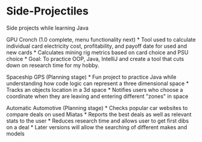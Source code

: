 # Side-Projectiles
Side projects while learning Java

GPU Cronch (1.0 complete, menu functionality next)
    * Tool used to calculate individual card electricity cost, profitability, and payoff date for used and new cards
    * Calculates mining rig metrics based on card choice and PSU choice
    * Goal: To practice OOP, Java, IntelliJ and create a tool that cuts down on research time for my hobby.
    
Spaceship GPS (Planning stage)
    * Fun project to practice Java while understanding how code logic can represent a three dimensional space
    * Tracks an objects location in a 3d space
    * Notifies users who choose a coordinate when they are leaving and entering different "zones" in space
    
Automatic Automotive (Planning stage)
    * Checks popular car websites to compare deals on used Miatas
    * Reports the best deals as well as relevant stats to the user
    * Reduces research time and allows user to get first dibs on a deal
    * Later versions will allow the searching of different makes and models
    
